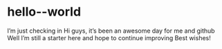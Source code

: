 # hello--world
I’m just checking in 
Hi guys, it’s been an awesome day for me and github
Well I’m still a starter here and hope to continue improving 
  Best wishes!
